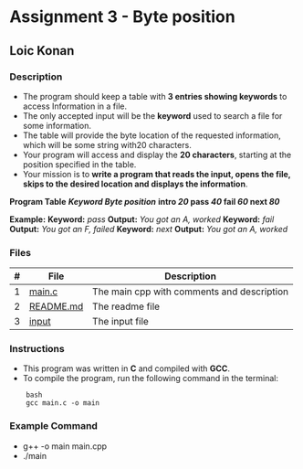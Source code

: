 # Assignment 3 - Byte position

## Loic Konan

### Description

- The program should keep a table with **3 entries showing keywords** to access Information in a file.
- The only accepted input will be the **keyword** used to search a file for some information.
- The table will provide the byte location of the requested information, which will be some string with20 characters.
- Your program will access and display the **20 characters**, starting at the position specified in the table.
- Your mission is to **write a program that reads the input, opens the file, skips to the desired location and displays the information**.

**Program Table**
_**Keyword Byte position**_
**intro _20_
pass _40_
fail _60_
next _80_**

**Example:**
**Keyword:** _pass_
**Output:** _You got an A, worked_ 
**Keyword:** _fail_
**Output:** _You got an F, failed_
**Keyword:** _next_
**Output:** _You got an A, worked_


### Files

|   #   | File                   | Description                                |
| :---: | ---------------------- | ------------------------------------------ |
|   1   | [main.c](main.c)       | The main cpp with comments and description |
|   2   | [README.md](README.md) | The readme file                            |
|   3   | [input](input)         | The input file                             |

### Instructions

- This program was written in **C** and compiled with **GCC**.
- To compile the program, run the following command in the terminal:

```
    bash
    gcc main.c -o main
```

### Example Command

- g++ -o main main.cpp
- ./main
